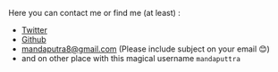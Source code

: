 Here you can contact me or find me (at least) :
  - [Twitter](https://twitter.com/_mandaputtra)
  - [Github](https://github.com/mandaputtra)
  - mandaputra8@gmail.com (Please include subject on your email 😊)
  - and on other place with this magical username `mandaputtra`